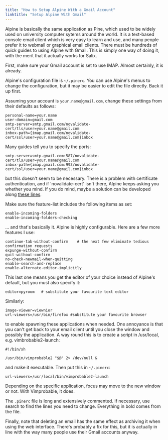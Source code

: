 ```yaml
---
title: "How to Setup Alpine With a Gmail Account"
linktitle: "Setup Alpine With Gmail"
---
```


Alpine is basically the same application as Pine, which used to be
widely used on university computer sytems around the world. It is a
text-based console email client which is very easy to learn and use, and
many people prefer it to webmail or graphical email clients. There must
be hundreds of quick guides to using Alpine with Gmail. This is simply
one way of doing it, with the merit that it actually works for Salix.

First, make sure your Gmail account is set to use IMAP. Almost
certainly, it is already.

Alpine's configuration file is `~/.pinerc`. You can use Alpine's menus
to change the configuration, but it may be easier to edit the file
directly. Back it up first.

Assuming your account is `your.name@gmail.com`, change these settings from
their defaults as follows:

```no
personal-name=your.name
user-domain=gmail.com
smtp-server=smtp.gmail.com/novalidate-cert/tls/user=your.name@gmail.com
inbox-path={imap.gmail.com/novalidate-cert/ssl/user=your.name@gmail.com}inbox
```

Many guides tell you to specify the ports:

```no
smtp-server=smtp.gmail.com:587/novalidate-cert/tls/user=your.name@gmail.com
inbox-path={imap.gmail.com:993/novalidate-cert/ssl/user=your.name@gmail.com}inbox
```

but this doesn't seem to be necessary. There is a problem with
certificate authentication, and if 'novalidate-cert' isn't there, Alpine
keeps asking you whether you mind. If you do mind, maybe a solution can
be developed along [these lines](http://www.madboa.com/geek/pine-ssl/).


Make sure the feature-list includes the following items as set:

```no
enable-incoming-folders
enable-incoming-folders-checking
```

... and that's basically it. Alpine is highly configurable. Here are a
few more features I use:


```no
continue-tab-without-confirm    # the next few eliminate tedious confirmation requests
expunge-without-confirm
quit-without-confirm
no-check-newmail-when-quitting
enable-search-and-replace
enable-alternate-editor-implicitly
```

This last one means you get the editor of your choice instead of
Alpine's default, but you must also specify it:

```no
editor=pyroom   # substitute your favourite text editor
```

Similarly:

```no
image-viewer=viewnior
url-viewers=/usr/bin/firefox #substitute your favourite browser
```


to enable spawning these applications when needed. One annoyance is that
you can't get back to your email client until you close the window and
possibly the application. A way round this is to create a script in
/usr/local, e.g. vimbrobable2-launch:

```
#!/bin/sh

/usr/bin/vimprobable2 "$@" 2> /dev/null &
```

and make it executable. Then put this in `~/.pinerc`:

```no
url-viewers=/usr/local/bin/vimprobable2-launch
```

Depending on the specific application, focus may move to the new window
or not. With Vimprobable, it does.

The `.pinerc` file is long and extensively commented. If necessary, use
search to find the lines you need to change. Everything in bold comes
from the file.

Finally, note that deleting an email has the same effect as archiving it
when using the web interface. There's probably a fix for this, but it is
actually in line with the way many people use their Gmail accounts
anyway. 

